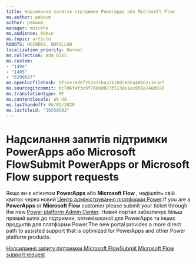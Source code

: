 ```yaml
---
title: Надсилання запитів підтримки PowerApps або Microsoft Flow
ms.author: pebaum
author: pebaum
manager: mnirkhe
ms.audience: Admin
ms.topic: article
ROBOTS: NOINDEX, NOFOLLOW
localization_priority: Normal
ms.collection: Adm_O365
ms.custom:
- "1494"
- "1495"
- "6200027"
ms.openlocfilehash: 9f2ce78def252a7cba32b28d28dea40b6213c3ef
ms.sourcegitcommit: bc7d6f4f3c9f7060d073f5130e1ec856e248d020
ms.translationtype: MT
ms.contentlocale: uk-UA
ms.lasthandoff: 06/02/2020
ms.locfileid: "36559502"
---
```

# <a name="submit-powerapps-or-microsoft-flow-support-requests"></a><span data-ttu-id="8eb4e-102">Надсилання запитів підтримки PowerApps або Microsoft Flow</span><span class="sxs-lookup"><span data-stu-id="8eb4e-102">Submit PowerApps or Microsoft Flow support requests</span></span>

<span data-ttu-id="8eb4e-103">Якщо ви є клієнтом **PowerApps** або **Microsoft Flow** , надішліть свій квиток через новий [Центр адміністрування платформи Power](https://admin.powerplatform.microsoft.com/support?newTicket&product=15819).</span><span class="sxs-lookup"><span data-stu-id="8eb4e-103">If you are a **PowerApps** or **Microsoft Flow** customer please submit your ticket through the new [Power platform Admin Center](https://admin.powerplatform.microsoft.com/support?newTicket&product=15819).</span></span> <span data-ttu-id="8eb4e-104">Новий портал забезпечує більш прямий шлях до підтримки, оптимізованої для PowerApps та інших продуктів для платформи Power.</span><span class="sxs-lookup"><span data-stu-id="8eb4e-104">The new portal provides a more direct path to assisted support that is optimized for PowerApps and other Power platform products.</span></span>

[<span data-ttu-id="8eb4e-105">Надсилання запиту підтримки Microsoft Flow</span><span class="sxs-lookup"><span data-stu-id="8eb4e-105">Submit Microsoft Flow support request</span></span>](https://admin.powerplatform.microsoft.com/support?newTicket&product=Flow)